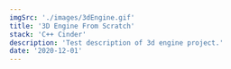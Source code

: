 ```yaml
---
imgSrc: './images/3dEngine.gif'
title: '3D Engine From Scratch'
stack: 'C++ Cinder'
description: 'Test description of 3d engine project.'
date: '2020-12-01'
---
```

